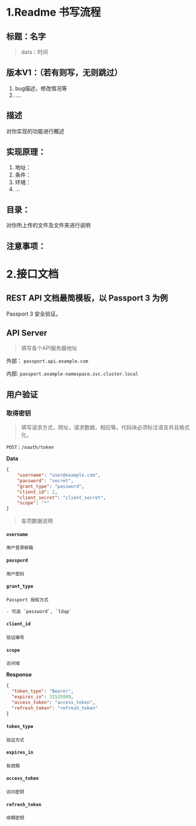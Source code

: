 # 1.Readme 书写流程

## 标题：名字


> data：时间



## 版本V1：（若有则写，无则跳过）

1. bug描述，修改情况等
2. ....

## 描述
对你实现的功能进行概述



## 实现原理：
1. 地址：
2. 条件：
3. 环境：
4. ...



## 目录：
对你所上传的文件及文件夹进行说明



## 注意事项：




# 2.接口文档

## REST API 文档最简模板，以 Passport 3 为例

Passport 3 安全验证。

## API Server

> 填写各个API服务器地址

外部： `passport.api.example.com`

内部: `passport.example-namespace.svc.cluster.local`

## 用户验证

### 取得密钥

> 填写请求方式，网址，请求数据，相应等。代码块必须标注语言并且格式化。

`POST` : `/oauth/token`

**Data**

```json
{
    "username": "user@example.com",
    "password": "secret",
    "grant_type": "password",
    "client_id": 2,
    "client_secret": "client_secret",
    "scope": "*"
}
```

> 各项数据说明

#### `username`

    用户登录邮箱

#### `passpord`

    用户密码

#### `grant_type`

    Passport 授权方式

    - 可选 `password`, `ldap`

#### `client_id`

    验证编号

#### `scope`

    访问域

**Response**

```json
{
  "token_type": "Bearer",
  "expires_in": 31535999,
  "access_token": "access_token",
  "refresh_token": "refresh_token"
}
```

#### `token_type`
    验证方式
#### `expires_in`
    有效期
#### `access_token`
    访问密钥
#### `refresh_token`
    续期密钥
